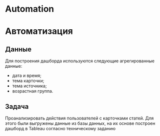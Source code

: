 # Automation
# Автоматизация

## Данные
Для построения дашборда используются следующие агрегированные данные:
- дата и время;
- тема карточки;
- тема источника;
- возрастная группа.

## Задача
Проанализировать действия пользователей с карточками статей. Для этого были выгружены данные из базы данных, на их основе построен дашборд в Tableau согласно техническому заданию
